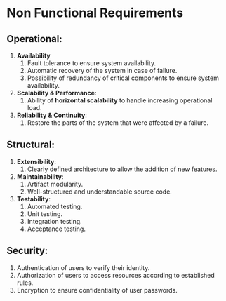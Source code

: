 # Non Functional Requirements

## Operational:

1. **Availability**
    1. Fault tolerance to ensure system availability.
    2. Automatic recovery of the system in case of failure.
    3. Possibility of redundancy of critical components to ensure system availability.
2. **Scalability & Performance**:
    1. Ability of **horizontal scalability** to handle increasing operational load.
3. **Reliability & Continuity**:
    1. Restore the parts of the system that were affected by a failure.

## Structural:

1. **Extensibility**:
    1. Clearly defined architecture to allow the addition of new features.
2. **Maintainability**:
    1. Artifact modularity.
    2. Well-structured and understandable source code.
3. **Testability**:
    1. Automated testing.
    2. Unit testing.
    3. Integration testing.
    4. Acceptance testing.

## Security:

1. Authentication of users to verify their identity.
2. Authorization of users to access resources according to established rules.
3. Encryption to ensure confidentiality of user passwords.


